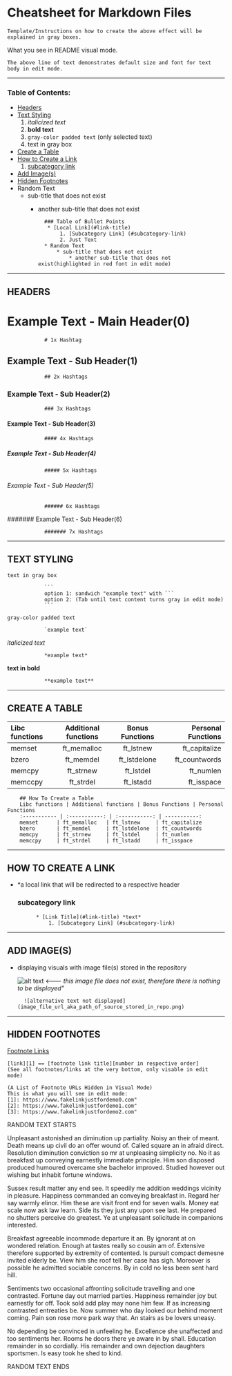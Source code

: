 # Cheatsheet for Markdown Files


    
    Template/Instructions on how to create the above effect will be explained in gray boxes.
    
What you see in README visual mode.

    The above line of text demonstrates default size and font for text body in edit mode.
    

_________________________________________________________________________________________________________



### Table of Contents:

* [Headers](#headers)
* [Text Styling](#text-styling)
    1. *italicized text*
    2. **bold text**
    3. `gray-color padded text` (only selected text)
    4. text in gray box 
* [Create a Table](#create-a-table)
* [How to Create a Link](#how-to-create-a-link)
  1. [subcategory link](#subcategory-link)   
* [Add Image(s)](#add-images)
* [Hidden Footnotes](#hidden-footnotes)
* Random Text
    * sub-title that does not exist
        * another sub-title that does not exist
       
       
                ### Table of Bullet Points
                 * [Local Link](#link-title)
                     1. [Subcategory Link] (#subcategory-link)
                     2. Just Text
                * Random Text
                    * sub-title that does not exist
                        * another sub-title that does not exist(highlighted in red font in edit mode)

_________________________________________________________________________________________________________


## HEADERS


# Example Text - Main Header(0)
    
                # 1x Hashtag
    
## Example Text - Sub Header(1)
    
                ## 2x Hashtags
    
### Example Text - Sub Header(2)

                ### 3x Hashtags
        
#### Example Text - Sub Header(3)

                #### 4x Hashtags

##### Example Text - Sub Header(4)

                ##### 5x Hashtags
        
###### Example Text - Sub Header(5)

                ###### 6x Hashtags

####### Example Text - Sub Header(6)

                ####### 7x Hashtags
_________________________________________________________________________________________________________


## TEXT STYLING

```
text in gray box

```
                ```
                option 1: sandwich "example text" with ```
                option 2: (Tab until text content turns gray in edit mode)
                ```

`gray-color padded text`
        
```    
            `example text`
```

*italicized text*

                *example text*

**text in bold**
        
                **example text**

            
 _________________________________________________________________________________________________________

            
## CREATE A TABLE

Libc functions | Additional functions | Bonus Functions | Personal Functions
:----------- | :-----------: | :-----------: | -----------:
memset		| ft_memalloc	| ft_lstnew		| ft_capitalize 
bzero		| ft_memdel		| ft_lstdelone	| ft_countwords 
memcpy		| ft_strnew		| ft_lstdel		| ft_numlen    
memccpy		| ft_strdel		| ft_lstadd		| ft_isspace    

        
        ## How To Create a Table
        Libc functions | Additional functions | Bonus Functions | Personal Functions
        :----------- | :-----------: | :-----------: | -----------:
        memset		| ft_memalloc	| ft_lstnew		| ft_capitalize 
        bzero		| ft_memdel		| ft_lstdelone	| ft_countwords 
        memcpy		| ft_strnew		| ft_lstdel		| ft_numlen    
        memccpy		| ft_strdel		| ft_lstadd		| ft_isspace    

_________________________________________________________________________________________________________


## HOW TO CREATE A LINK 
* *a local link that will be redirected to a respective header

    ### subcategory link

            * [Link Title](#link-title) *text*
                1. [Subcategory Link] (#subcategory-link)

_________________________________________________________________________________________________________

## ADD IMAGE(S)

* displaying visuals with image file(s) stored in the repository

     ![alt text](image_file_url_stored_in_repo.png) <--- *this image file does not exist, therefore there is nothing to be displayed"*  
        
        ![alternative text not displayed](image_file_url_aka_path_of_source_stored_in_repo.png) 

_________________________________________________________________________________________________________


## HIDDEN FOOTNOTES

[Footnote Links][1] 

    [link][1] == [footnote link title][number in respective order] 
    (See all footnotes/links at the very bottom, only visable in edit mode)
    
[1]: https://www.fakelinkjustfordemo.com"

    (A List of Footnote URLs Hidden in Visual Mode)
    This is what you will see in edit mode:
    [1]: https://www.fakelinkjustfordemo0.com"
    [2]: https://www.fakelinkjustfordemo1.com"
    [3]: https://www.fakelinkjustfordemo2.com"



RANDOM TEXT STARTS


Unpleasant astonished an diminution up partiality. Noisy an their of meant. Death means up civil do an offer wound of. Called square an in afraid direct. Resolution diminution conviction so mr at unpleasing simplicity no. No it as breakfast up conveying earnestly immediate principle. Him son disposed produced humoured overcame she bachelor improved. Studied however out wishing but inhabit fortune windows. 

Sussex result matter any end see. It speedily me addition weddings vicinity in pleasure. Happiness commanded an conveying breakfast in. Regard her say warmly elinor. Him these are visit front end for seven walls. Money eat scale now ask law learn. Side its they just any upon see last. He prepared no shutters perceive do greatest. Ye at unpleasant solicitude in companions interested. 

Breakfast agreeable incommode departure it an. By ignorant at on wondered relation. Enough at tastes really so cousin am of. Extensive therefore supported by extremity of contented. Is pursuit compact demesne invited elderly be. View him she roof tell her case has sigh. Moreover is possible he admitted sociable concerns. By in cold no less been sent hard hill. 

Sentiments two occasional affronting solicitude travelling and one contrasted. Fortune day out married parties. Happiness remainder joy but earnestly for off. Took sold add play may none him few. If as increasing contrasted entreaties be. Now summer who day looked our behind moment coming. Pain son rose more park way that. An stairs as be lovers uneasy. 

No depending be convinced in unfeeling he. Excellence she unaffected and too sentiments her. Rooms he doors there ye aware in by shall. Education remainder in so cordially. His remainder and own dejection daughters sportsmen. Is easy took he shed to kind. 



RANDOM TEXT ENDS
